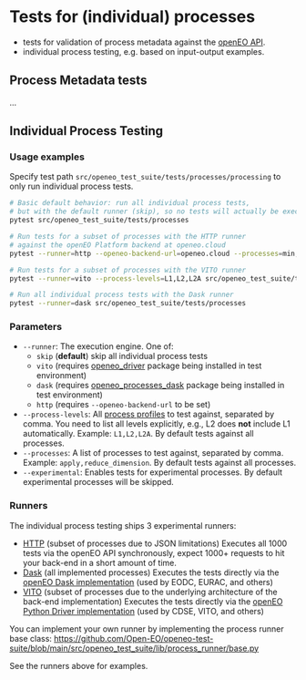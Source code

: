 # Tests for (individual) processes

- tests for validation of process metadata against the [openEO API](https://openeo.org/).
- individual process testing, e.g. based on input-output examples.

## Process Metadata tests

...

## Individual Process Testing

### Usage examples

Specify test path `src/openeo_test_suite/tests/processes/processing` to only run individual process tests.


```bash
# Basic default behavior: run all individual process tests,
# but with the default runner (skip), so no tests will actually be executed.
pytest src/openeo_test_suite/tests/processes

# Run tests for a subset of processes with the HTTP runner
# against the openEO Platform backend at openeo.cloud
pytest --runner=http --openeo-backend-url=openeo.cloud --processes=min,max src/openeo_test_suite/tests/processes/processing

# Run tests for a subset of processes with the VITO runner
pytest --runner=vito --process-levels=L1,L2,L2A src/openeo_test_suite/tests/processes/processing

# Run all individual process tests with the Dask runner
pytest --runner=dask src/openeo_test_suite/tests/processes
```

### Parameters

- `--runner`: The execution engine. One of:
  - `skip` (**default**) skip all individual process tests
  - `vito` (requires [openeo_driver](https://github.com/Open-EO/openeo-python-driver) package being installed in test environment)
  - `dask` (requires [openeo_processes_dask](https://github.com/Open-EO/openeo-processes-dask) package being installed in test environment)
  - `http` (requires `--openeo-backend-url` to be set)
- `--process-levels`: All [process profiles](https://openeo.org/documentation/1.0/developers/profiles/processes.html) to test against, separated by comma. You need to list all levels explicitly, e.g., L2 does **not** include L1 automatically. Example: `L1,L2,L2A`. By default tests against all processes.
- `--processes`: A list of processes to test against, separated by comma. Example: `apply,reduce_dimension`. By default tests against all processes.
- `--experimental`: Enables tests for experimental processes. By default experimental processes will be skipped.

### Runners

The individual process testing ships 3 experimental runners:

- [HTTP](../../lib/process_runner/http.py) (subset of processes due to JSON limitations)
  Executes all 1000 tests via the openEO API synchronously, expect 1000+ requests to hit your back-end in a short amount of time.
- [Dask](../../lib/process_runner/dask.py) (all implemented processes)
  Executes the tests directly via the [openEO Dask implementation](https://github.com/Open-EO/openeo-processes-dask) (used by EODC, EURAC, and others)
- [VITO](../../lib/process_runner/vito.py) (subset of processes due to the underlying architecture of the back-end implementation)
  Executes the tests directly via the [openEO Python Driver implementation](https://github.com/Open-EO/openeo-python-driver) (used by CDSE, VITO, and others)

You can implement your own runner by implementing the process runner base class:
<https://github.com/Open-EO/openeo-test-suite/blob/main/src/openeo_test_suite/lib/process_runner/base.py>

See the runners above for examples.
